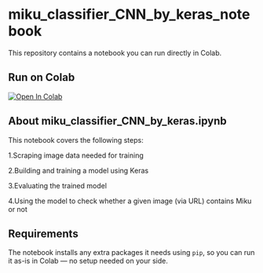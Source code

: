 # miku_classifier_CNN_by_keras_notebook

This repository contains a notebook you can run directly in Colab.

## Run on Colab

[![Open In Colab](https://colab.research.google.com/assets/colab-badge.svg)](https://colab.research.google.com/github/wowowo-wo/miku_classifier_CNN_by_keras/blob/main/miku_classifier_CNN_by_keras.ipynb)

## About miku_classifier_CNN_by_keras.ipynb

This notebook covers the following steps:

1.Scraping image data needed for training

2.Building and training a model using Keras

3.Evaluating the trained model

4.Using the model to check whether a given image (via URL) contains Miku or not


## Requirements

The notebook installs any extra packages it needs using `pip`, so you can run it as-is in Colab — no setup needed on your side.
